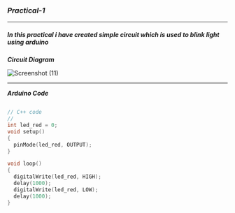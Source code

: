 ### ***Practical-1***

<hr>

##### In this practical i have created simple circuit which is used to blink light using arduino 

***Circuit Diagram***

![Screenshot (11)](https://github.com/purvjoshi04/Curriculum-Codes/assets/101319136/9f9aac26-e675-4aaf-97b8-4ac05d7c6ec5)

<hr>

***Arduino Code***

```cpp

// C++ code
//
int led_red = 0;
void setup()
{
  pinMode(led_red, OUTPUT);
}

void loop()
{
  digitalWrite(led_red, HIGH);
  delay(1000);
  digitalWrite(led_red, LOW);
  delay(1000);
}

```
